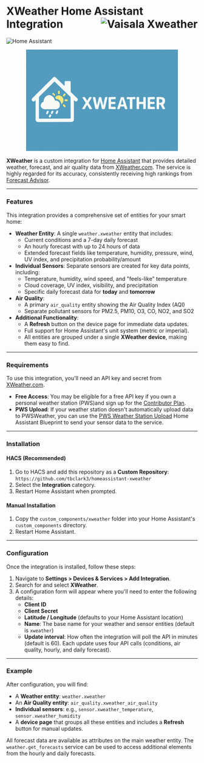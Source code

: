 # XWeather Home Assistant Integration <a href="https://www.xweather.com/" target="_blank" title="Powered by Vaisala Xweather"><img src="https://www.xweather.com/assets/logos/vaisala-xweather-logo-dark.svg" alt="Vaisala Xweather" height="40" align="right" /></a>

![Home Assistant](https://img.shields.io/badge/Home%20Assistant-Custom%20Component-blue)

<p align="center">
  <img src="docs/logo.png" alt="XWeather Logo" width="400"/>
</p>

**XWeather** is a custom integration for [Home Assistant](https://www.home-assistant.io/) that provides detailed weather, forecast, and air quality data from [XWeather.com](https://xweather.com/). The service is highly regarded for its accuracy, consistently receiving high rankings from [Forecast Advisor](https://forecastadvisor.com).

***

### Features

This integration provides a comprehensive set of entities for your smart home:

- **Weather Entity**: A single `weather.xweather` entity that includes:
  - Current conditions and a 7-day daily forecast
  - An hourly forecast with up to 24 hours of data
  - Extended forecast fields like temperature, humidity, pressure, wind, UV index, and precipitation probability/amount
- **Individual Sensors**: Separate sensors are created for key data points, including:
  - Temperature, humidity, wind speed, and "feels-like" temperature
  - Cloud coverage, UV index, visibility, and precipitation
  - Specific daily forecast data for **today** and **tomorrow**
- **Air Quality**:
  - A primary `air_quality` entity showing the Air Quality Index (AQI)
  - Separate pollutant sensors for PM2.5, PM10, O3, CO, NO2, and SO2
- **Additional Functionality**:
  - A **Refresh** button on the device page for immediate data updates.
  - Full support for Home Assistant's unit system (metric or imperial).
  - All entities are grouped under a single **XWeather device**, making them easy to find.

***

### Requirements

To use this integration, you'll need an API key and secret from [XWeather.com](https://xweather.com/).

- **Free Access**: You may be eligible for a free API key if you own a personal weather station (PWS)and sign up for the [Contributor Plan](https://signup.xweather.com/pws-contributor).
- **PWS Upload**: If your weather station doesn't automatically upload data to PWSWeather, you can use the [PWS Weather Station Upload](https://community.home-assistant.io/t/pws-weather-station-upload/806415) Home Assistant Blueprint to send your sensor data to the service.

***

### Installation

#### HACS (Recommended)

1. Go to HACS and add this repository as a **Custom Repository**: `https://github.com/tbclark3/homeassistant-xweather`
2. Select the **Integration** category.
3. Restart Home Assistant when prompted.

#### Manual Installation

1. Copy the `custom_components/xweather` folder into your Home Assistant's `custom_components` directory.
2. Restart Home Assistant.

***

### Configuration

Once the integration is installed, follow these steps:

1. Navigate to **Settings > Devices & Services > Add Integration**.
2. Search for and select **XWeather**.
3. A configuration form will appear where you'll need to enter the following details:
   - **Client ID**
   - **Client Secret**
   - **Latitude / Longitude** (defaults to your Home Assistant location)
   - **Name**: The base name for your weather and sensor entities (default is `xweather`)
   - **Update interval**: How often the integration will poll the API in minutes (default is 60). Each update uses four API calls (conditions, air quality, hourly, and daily forecast).

***

### Example

After configuration, you will find:

- A **Weather entity**: `weather.xweather`
- An **Air Quality entity**: `air_quality.xweather_air_quality`
- **Individual sensors**: e.g., `sensor.xweather_temperature`, `sensor.xweather_humidity`
- A **device page** that groups all these entities and includes a **Refresh** button for manual updates.

All forecast data are available as attributes on the main weather entity. The `weather.get_forecasts` service can be used to access additional elements from the hourly and daily forecasts.
